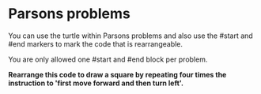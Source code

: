 # Parsons problems

You can use the turtle within Parsons problems and also use the #start and #end markers to mark the code that is rearrangeable.

You are only allowed one #start and #end block per problem.

**Rearrange this code to draw a square by repeating four times the instruction to 'first move forward and then turn left'.**